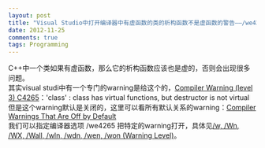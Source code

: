 ```yaml
---
layout: post
title: "Visual Studio中打开编译器中有虚函数的类的析构函数不是虚函数的警告——/we4265"
date: 2012-11-25
comments: true
tags: Programming
---
```

C++中一个类如果有虚函数，那么它的析构函数应该也是虚的，否则会出现很多问题。<br />其实visual studi中有一个专门的warning是给这个的，<a href="http://msdn.microsoft.com/en-us/library/wzxffy8c%28v=vs.110%29.aspx">Compiler Warning (level 3) C4265</a>：'class' : class has virtual functions, but destructor is not virtual<br />但是这个warning默认是关闭的，这里可以看所有默认关系的warning：<a href="http://msdn.microsoft.com/en-us/library/23k5d385(v=vs.110).aspx">Compiler Warnings That Are Off by Default</a><br />我们可以指定编译器选项 /we4265 把特定的warning打开，具体见<a href="http://msdn.microsoft.com/en-us/library/thxezb7y(v=vs.110).aspx">/w, /Wn, /WX, /Wall, /wln, /wdn, /wen, /won (Warning Level)</a>。<br /><blockquote></blockquote><br /><blockquote></blockquote>